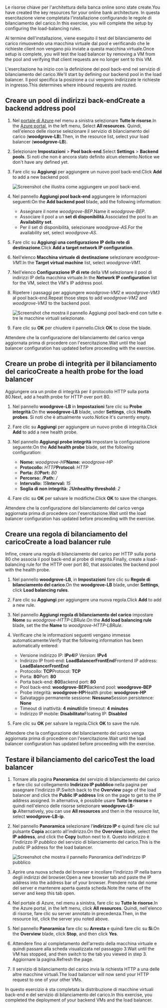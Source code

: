 <span data-ttu-id="1827a-101">Le risorse chiave per l'architettura della banca online sono state create.</span><span class="sxs-lookup"><span data-stu-id="1827a-101">You have created the key resources for your online bank architecture.</span></span> <span data-ttu-id="1827a-102">In questa esercitazione viene completata l'installazione configurando le regole di bilanciamento del carico.</span><span class="sxs-lookup"><span data-stu-id="1827a-102">In this exercise, you will complete the setup by configuring the load-balancing rules.</span></span>

<span data-ttu-id="1827a-103">Al termine dell'installazione, viene eseguito il test del bilanciamento del carico rimuovendo una macchina virtuale dal pool e verificando che le richieste client non vengano più inviate a questa macchina virtuale.</span><span class="sxs-lookup"><span data-stu-id="1827a-103">Once setup is complete, you will test the load balancer by removing a VM from the pool and verifying that client requests are no longer sent to this VM.</span></span>

<span data-ttu-id="1827a-104">L'esercitazione ha inizio con la definizione del pool back-end nel servizio di bilanciamento del carico.</span><span class="sxs-lookup"><span data-stu-id="1827a-104">We'll start by defining our backend pool in the load balancer.</span></span> <span data-ttu-id="1827a-105">Il pool specifica la posizione a cui vengono indirizzate le richieste in ingresso.</span><span class="sxs-lookup"><span data-stu-id="1827a-105">This determines where inbound requests are routed.</span></span>

## <a name="create-a-backend-address-pool"></a><span data-ttu-id="1827a-106">Creare un pool di indirizzi back-end</span><span class="sxs-lookup"><span data-stu-id="1827a-106">Create a backend address pool</span></span>

1. <span data-ttu-id="1827a-107">Nel [portale di Azure](https://portal.azure.com/learn.docs.microsoft.com?azure-portal=true) nel menu a sinistra selezionare **Tutte le risorse**.</span><span class="sxs-lookup"><span data-stu-id="1827a-107">In the [Azure portal](https://portal.azure.com/learn.docs.microsoft.com?azure-portal=true), in the left menu, Select **All resources**.</span></span> <span data-ttu-id="1827a-108">Quindi, nell'elenco delle risorse selezionare il servizio di bilanciamento del carico (**woodgrove-LB**).</span><span class="sxs-lookup"><span data-stu-id="1827a-108">Then, in the resource list, select your load balancer (**woodgrove-LB**).</span></span>

1. <span data-ttu-id="1827a-109">Selezionare **Impostazioni** > **Pool back-end**.</span><span class="sxs-lookup"><span data-stu-id="1827a-109">Select **Settings** > **Backend pools**.</span></span> <span data-ttu-id="1827a-110">Si noti che non è ancora stato definito alcun elemento.</span><span class="sxs-lookup"><span data-stu-id="1827a-110">Notice we don't have any defined yet.</span></span>

1. <span data-ttu-id="1827a-111">Fare clic su **Aggiungi** per aggiungere un nuovo pool back-end.</span><span class="sxs-lookup"><span data-stu-id="1827a-111">Click **Add** to add a new backend pool.</span></span>

    ![Screenshot che illustra come aggiungere un pool back-end.](../media/6-backend-pools.png)

1. <span data-ttu-id="1827a-113">Nel pannello **Aggiungi pool back-end** aggiungere le informazioni seguenti:</span><span class="sxs-lookup"><span data-stu-id="1827a-113">On the **Add backend pool** blade, add the following information:</span></span>
    - <span data-ttu-id="1827a-114">Assegnare il nome _woodgrove-BEP_.</span><span class="sxs-lookup"><span data-stu-id="1827a-114">Name it _woodgrove-BEP_.</span></span>
    - <span data-ttu-id="1827a-115">Associare il pool a un **set di disponibilità**.</span><span class="sxs-lookup"><span data-stu-id="1827a-115">Associated the pool to an **Availability set**.</span></span>
    - <span data-ttu-id="1827a-116">Per il set di disponibilità, selezionare _woodgrove-AS_.</span><span class="sxs-lookup"><span data-stu-id="1827a-116">For the availability set, select _woodgrove-AS_.</span></span>

1. <span data-ttu-id="1827a-117">Fare clic su **Aggiungi una configurazione IP della rete di destinazione**.</span><span class="sxs-lookup"><span data-stu-id="1827a-117">Click **Add a target network IP configuration**.</span></span>

1. <span data-ttu-id="1827a-118">Nell'elenco **Macchina virtuale di destinazione** selezionare _woodgrove-VM1_.</span><span class="sxs-lookup"><span data-stu-id="1827a-118">In the **Target virtual machine** list, select _woodgrove-VM1_.</span></span>

1. <span data-ttu-id="1827a-119">Nell'elenco **Configurazione IP di rete** della VM selezionare il pool di indirizzi IP della macchina virtuale.</span><span class="sxs-lookup"><span data-stu-id="1827a-119">In the **Network IP configuration** list for the VM, select the VM's IP address pool.</span></span>

1. <span data-ttu-id="1827a-120">Ripetere i passaggi per aggiungere _woodgrove-VM2_ e _woodgrove-VM3_ al pool back-end.</span><span class="sxs-lookup"><span data-stu-id="1827a-120">Repeat those steps to add _woodgrove-VM2_ and _woodgrove-VM3_ to the backend pool.</span></span>

    ![Screenshot che mostra il pannello Aggiungi pool back-end con tutte e tre le macchine virtuali selezionate.](../media/6-add-backend-pool.png)

1. <span data-ttu-id="1827a-122">Fare clic su **OK** per chiudere il pannello.</span><span class="sxs-lookup"><span data-stu-id="1827a-122">Click **OK** to close the blade.</span></span>

<span data-ttu-id="1827a-123">Attendere che la configurazione del bilanciamento del carico venga aggiornata prima di procedere con l'esercitazione.</span><span class="sxs-lookup"><span data-stu-id="1827a-123">Wait until the load balancer configuration has updated before proceeding with the exercise.</span></span>

## <a name="create-a-health-probe-for-the-load-balancer"></a><span data-ttu-id="1827a-124">Creare un probe di integrità per il bilanciamento del carico</span><span class="sxs-lookup"><span data-stu-id="1827a-124">Create a health probe for the load balancer</span></span>

<span data-ttu-id="1827a-125">Aggiungere ora un probe di integrità per il protocollo HTTP sulla porta 80.</span><span class="sxs-lookup"><span data-stu-id="1827a-125">Next, add a health probe for HTTP over port 80.</span></span>

1. <span data-ttu-id="1827a-126">Nel pannello **woodgrove-LB** in **Impostazioni** fare clic su **Probe integrità**.</span><span class="sxs-lookup"><span data-stu-id="1827a-126">On the **woodgrove-LB** blade, under **Settings**, click **Health probes**.</span></span> <span data-ttu-id="1827a-127">Si noti che è attualmente vuoto.</span><span class="sxs-lookup"><span data-stu-id="1827a-127">Notice it's currently empty.</span></span>

1. <span data-ttu-id="1827a-128">Fare clic su **Aggiungi** per aggiungere un nuovo probe di integrità.</span><span class="sxs-lookup"><span data-stu-id="1827a-128">Click **Add** to add a new health probe.</span></span>

1. <span data-ttu-id="1827a-129">Nel pannello **Aggiungi probe integrità** impostare la configurazione seguente:</span><span class="sxs-lookup"><span data-stu-id="1827a-129">On the **Add health probe** blade, set the following configuration:</span></span>
    - <span data-ttu-id="1827a-130">**Nome:** _woodgrove-HP_</span><span class="sxs-lookup"><span data-stu-id="1827a-130">**Name:** _woodgrove-HP_</span></span>
    - <span data-ttu-id="1827a-131">**Protocollo:** _HTTP_</span><span class="sxs-lookup"><span data-stu-id="1827a-131">**Protocol:** _HTTP_</span></span>
    - <span data-ttu-id="1827a-132">**Porta:** _80_</span><span class="sxs-lookup"><span data-stu-id="1827a-132">**Port:** _80_</span></span>
    - <span data-ttu-id="1827a-133">**Percorso:** _/_</span><span class="sxs-lookup"><span data-stu-id="1827a-133">**Path:** _/_</span></span>
    - <span data-ttu-id="1827a-134">**Intervallo:** _15_</span><span class="sxs-lookup"><span data-stu-id="1827a-134">**Interval:** _15_</span></span>
    - <span data-ttu-id="1827a-135">**Soglia di non integrità:** _2_</span><span class="sxs-lookup"><span data-stu-id="1827a-135">**Unhealthy threshold:** _2_</span></span>

1. <span data-ttu-id="1827a-136">Fare clic su **OK** per salvare le modifiche.</span><span class="sxs-lookup"><span data-stu-id="1827a-136">Click **OK** to save the changes.</span></span>

<span data-ttu-id="1827a-137">Attendere che la configurazione del bilanciamento del carico venga aggiornata prima di procedere con l'esercitazione.</span><span class="sxs-lookup"><span data-stu-id="1827a-137">Wait until the load balancer configuration has updated before proceeding with the exercise.</span></span>

## <a name="create-a-load-balancer-rule"></a><span data-ttu-id="1827a-138">Creare una regola di bilanciamento del carico</span><span class="sxs-lookup"><span data-stu-id="1827a-138">Create a load balancer rule</span></span>

<span data-ttu-id="1827a-139">Infine, creare una regola di bilanciamento del carico per HTTP sulla porta 80 che associa il pool back-end al probe di integrità.</span><span class="sxs-lookup"><span data-stu-id="1827a-139">Finally, create a load-balancing rule for the HTTP over port 80, that associates the backend pool with the health probe.</span></span>

1. <span data-ttu-id="1827a-140">Nel pannello **woodgrove-LB**, in **Impostazioni** fare clic su **Regole di bilanciamento del carico**.</span><span class="sxs-lookup"><span data-stu-id="1827a-140">On the **woodgrove-LB** blade, under **Settings**, click **Load balancing rules**.</span></span>

1. <span data-ttu-id="1827a-141">Fare clic su **Aggiungi** per aggiungere una nuova regola.</span><span class="sxs-lookup"><span data-stu-id="1827a-141">Click **Add** to add a new rule.</span></span>

1. <span data-ttu-id="1827a-142">Nel pannello **Aggiungi regola di bilanciamento del carico** impostare **Nome** su _woodgrove-HTTP-LBRule_.</span><span class="sxs-lookup"><span data-stu-id="1827a-142">On the **Add load balancing rule** blade, set the the **Name** to _woodgrove-HTTP-LBRule_.</span></span>

1. <span data-ttu-id="1827a-143">Verificare che le informazioni seguenti vengano immesse automaticamente:</span><span class="sxs-lookup"><span data-stu-id="1827a-143">Verify that the following information has been automatically entered:</span></span>
    - <span data-ttu-id="1827a-144">Versione indirizzo IP: **IPv4**</span><span class="sxs-lookup"><span data-stu-id="1827a-144">IP Version: **IPv4**</span></span>
    - <span data-ttu-id="1827a-145">Indirizzo IP front-end: **LoadBalancerFrontEnd**</span><span class="sxs-lookup"><span data-stu-id="1827a-145">Frontend IP address: **LoadBalancerFrontEnd**</span></span>
    - <span data-ttu-id="1827a-146">Protocollo: **TCP**</span><span class="sxs-lookup"><span data-stu-id="1827a-146">Protocol: **TCP**</span></span>
    - <span data-ttu-id="1827a-147">Porta: **80**</span><span class="sxs-lookup"><span data-stu-id="1827a-147">Port: **80**</span></span>
    - <span data-ttu-id="1827a-148">Porta back-end: **80**</span><span class="sxs-lookup"><span data-stu-id="1827a-148">Backend port: **80**</span></span>
    - <span data-ttu-id="1827a-149">Pool back-end: **woodgrove-BEP**</span><span class="sxs-lookup"><span data-stu-id="1827a-149">Backend pool: **woodgrove-BEP**</span></span>
    - <span data-ttu-id="1827a-150">Probe integrità: **woodgrove-HP**</span><span class="sxs-lookup"><span data-stu-id="1827a-150">Health probe: **woodgrove-HP**</span></span>
    - <span data-ttu-id="1827a-151">Salvataggio permanente sessione: **Nessuno**</span><span class="sxs-lookup"><span data-stu-id="1827a-151">Session persistence: **None**</span></span>
    - <span data-ttu-id="1827a-152">Timeout di inattività: **4 minuti**</span><span class="sxs-lookup"><span data-stu-id="1827a-152">Idle timeout: **4 minutes**</span></span>
    - <span data-ttu-id="1827a-153">Indirizzo IP mobile: **Disabilitato**</span><span class="sxs-lookup"><span data-stu-id="1827a-153">Floating IP: **Disabled**</span></span>

1. <span data-ttu-id="1827a-154">Fare clic su **OK** per salvare la regola.</span><span class="sxs-lookup"><span data-stu-id="1827a-154">Click **OK** to save the rule.</span></span>

<span data-ttu-id="1827a-155">Attendere che la configurazione del bilanciamento del carico venga aggiornata prima di procedere con l'esercitazione.</span><span class="sxs-lookup"><span data-stu-id="1827a-155">Wait until the load balancer configuration has updated before proceeding with the exercise.</span></span>

## <a name="test-the-load-balancer"></a><span data-ttu-id="1827a-156">Testare il bilanciamento del carico</span><span class="sxs-lookup"><span data-stu-id="1827a-156">Test the load balancer</span></span>

1. <span data-ttu-id="1827a-157">Tornare alla pagina **Panoramica** del servizio di bilanciamento del carico e fare clic sul collegamento **Indirizzo IP pubblico** nella pagina per assegnare l'indirizzo IP.</span><span class="sxs-lookup"><span data-stu-id="1827a-157">Switch back to the **Overview** page of the load balancer and click the **Public IP address** link on the page to get to the IP address assigned.</span></span> <span data-ttu-id="1827a-158">In alternativa, è possibile usare **Tutte le risorse** e quindi nell'elenco delle risorse selezionare **woodgrove-LB-ip**.</span><span class="sxs-lookup"><span data-stu-id="1827a-158">Alternatively, you can use **All resources** and then in the resource list, select **woodgrove-LB-ip**.</span></span>

1. <span data-ttu-id="1827a-159">Nel pannello **Panoramica** selezionare l'**indirizzo IP** e quindi fare clic sul pulsante **Copia** accanto all'indirizzo.</span><span class="sxs-lookup"><span data-stu-id="1827a-159">On the **Overview** blade, select the **IP address**, and click the **Copy** button next to it.</span></span> <span data-ttu-id="1827a-160">Questo indirizzo è l'indirizzo IP _pubblico_ del servizio di bilanciamento del carico.</span><span class="sxs-lookup"><span data-stu-id="1827a-160">This is the _public_ IP address for the load balancer.</span></span>

    ![Screenshot che mostra il pannello Panoramica dell'indirizzo IP pubblico](../media/6-public-ip.png)

1. <span data-ttu-id="1827a-162">Aprire una nuova scheda del browser e incollare l'indirizzo IP nella barra degli indirizzi del browser.</span><span class="sxs-lookup"><span data-stu-id="1827a-162">Open a new browser tab and paste the IP address into the address bar of your browser.</span></span> <span data-ttu-id="1827a-163">Prendere nota del nome del server e mantenere aperta questa scheda.</span><span class="sxs-lookup"><span data-stu-id="1827a-163">Note the name of the server and keep this tab open.</span></span>

1. <span data-ttu-id="1827a-164">Nel portale di Azure, nel menu a sinistra, fare clic su **Tutte le risorse**.</span><span class="sxs-lookup"><span data-stu-id="1827a-164">In the Azure portal, in the left menu, click **All resources**.</span></span> <span data-ttu-id="1827a-165">Quindi, nell'elenco di risorse, fare clic su server annotato in precedenza.</span><span class="sxs-lookup"><span data-stu-id="1827a-165">Then, in the resource list, click the server you noted above.</span></span>

1. <span data-ttu-id="1827a-166">Nel pannello **Panoramica** fare clic su **Arresta** e quindi fare clic su **Sì**.</span><span class="sxs-lookup"><span data-stu-id="1827a-166">On the **Overview** blade, click **Stop**, and then click **Yes**.</span></span>

1. <span data-ttu-id="1827a-167">Attendere fino al completamento dell'arresto della macchina virtuale e quindi passare alla scheda visualizzata nel passaggio 3.</span><span class="sxs-lookup"><span data-stu-id="1827a-167">Wait until the VM has stopped, and then switch to the tab you viewed in step 3.</span></span> <span data-ttu-id="1827a-168">Aggiornare la pagina.</span><span class="sxs-lookup"><span data-stu-id="1827a-168">Refresh the page.</span></span>

1. <span data-ttu-id="1827a-169">Il servizio di bilanciamento del carico invia la richiesta HTTP a una delle altre macchine virtuali.</span><span class="sxs-lookup"><span data-stu-id="1827a-169">The load balancer will now send your HTTP request to one of your other VMs.</span></span>

<span data-ttu-id="1827a-170">In questo esercizio è sta completata la distribuzione di macchine virtuali back-end e del servizio di bilanciamento del carico.</span><span class="sxs-lookup"><span data-stu-id="1827a-170">In this exercise, you completed the deployment of your backend VMs and the load balancer.</span></span>
